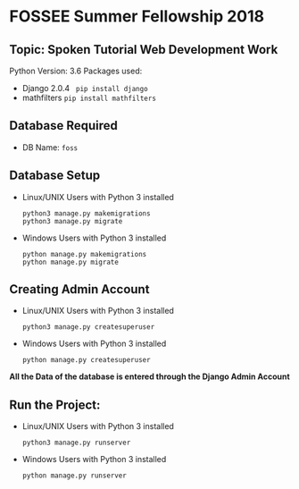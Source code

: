 # FOSSEE Summer Fellowship 2018 

## Topic: Spoken Tutorial Web Development Work
Python Version: 3.6
Packages used:
* Django 2.0.4  ``` pip install django```
* mathfilters   ```pip install mathfilters```

## Database Required
* DB Name: ```foss```

## Database Setup
* Linux/UNIX Users with Python 3 installed
	```
	python3 manage.py makemigrations
	python3 manage.py migrate
	```
* Windows Users with Python 3 installed
	```
	python manage.py makemigrations
	python manage.py migrate
	```
## Creating Admin Account
* Linux/UNIX Users with Python 3 installed
	```
	python3 manage.py createsuperuser
	```
* Windows Users with Python 3 installed
	```
	python manage.py createsuperuser
	```

**All the Data of the database is entered through the Django Admin Account**

## Run the Project:
* Linux/UNIX Users with Python 3 installed
	```
	python3 manage.py runserver
	```
* Windows Users with Python 3 installed
	```
	python manage.py runserver
	```

